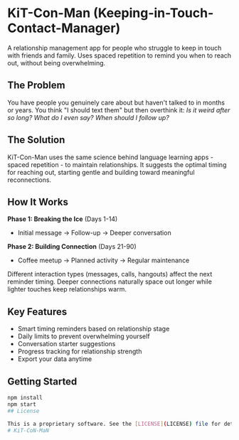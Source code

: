 # KiT-Con-Man (Keeping-in-Touch-Contact-Manager)

A relationship management app for people who struggle to keep in touch with friends and family. Uses spaced repetition to remind you when to reach out, without being overwhelming.

## The Problem

You have people you genuinely care about but haven't talked to in months or years. You think "I should text them" but then overthink it: *Is it weird after so long? What do I even say? When should I follow up?*

## The Solution

KiT-Con-Man uses the same science behind language learning apps - spaced repetition - to maintain relationships. It suggests the optimal timing for reaching out, starting gentle and building toward meaningful reconnections.

## How It Works

**Phase 1: Breaking the Ice** (Days 1-14)
- Initial message → Follow-up → Deeper conversation

**Phase 2: Building Connection** (Days 21-90)
- Coffee meetup → Planned activity → Regular maintenance

Different interaction types (messages, calls, hangouts) affect the next reminder timing. Deeper connections naturally space out longer while lighter touches keep relationships warm.

## Key Features

- Smart timing reminders based on relationship stage
- Daily limits to prevent overwhelming yourself
- Conversation starter suggestions
- Progress tracking for relationship strength
- Export your data anytime

## Getting Started

```bash
npm install
npm start
## License

This is a proprietary software. See the [LICENSE](LICENSE) file for details.
# KiT-CoN-MaN
